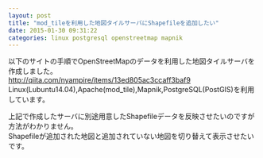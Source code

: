 ```yaml
---
layout: post
title: "mod_tileを利用した地図タイルサーバにShapefileを追加したい"
date: 2015-01-30 09:31:22
categories: linux postgresql openstreetmap mapnik
---
```

<p>以下のサイトの手順でOpenStreetMapのデータを利用した地図タイルサーバを作成しました。<br>
<a href="http://qiita.com/nyampire/items/13ed805ac3ccaff3baf9" rel="nofollow">http://qiita.com/nyampire/items/13ed805ac3ccaff3baf9</a><br>
Linux(Lubuntu14.04),Apache(mod_tile),Mapnik,PostgreSQL(PostGIS)を利用しています。</p>

<p>上記で作成したサーバに別途用意したShapefileデータを反映させたいのですが方法がわかりません。<br>
Shapefileが追加された地図と追加されていない地図を切り替えて表示させたいです。</p>
